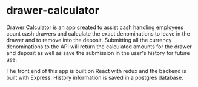 # drawer-calculator

Drawer Calculator is an app created to assist cash handling employees count cash drawers and calculate the exact denominations to leave in the drawer and to remove into the deposit. Submitting all the currency denominations to the API will return the calculated amounts for the drawer and deposit as well as save the submission in the user's history for future use. 

The front end of this app is built on React with redux and the backend is built with Express. History information is saved in a postgres database.
